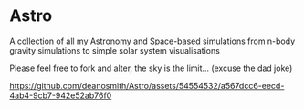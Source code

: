 # Astro
A collection of all my Astronomy and Space-based simulations from n-body gravity simulations to simple solar system visualisations

Please feel free to fork and alter, the sky is the limit... (excuse the dad joke)


https://github.com/deanosmith/Astro/assets/54554532/a567dcc6-eecd-4ab4-9cb7-942e52ab76f0
